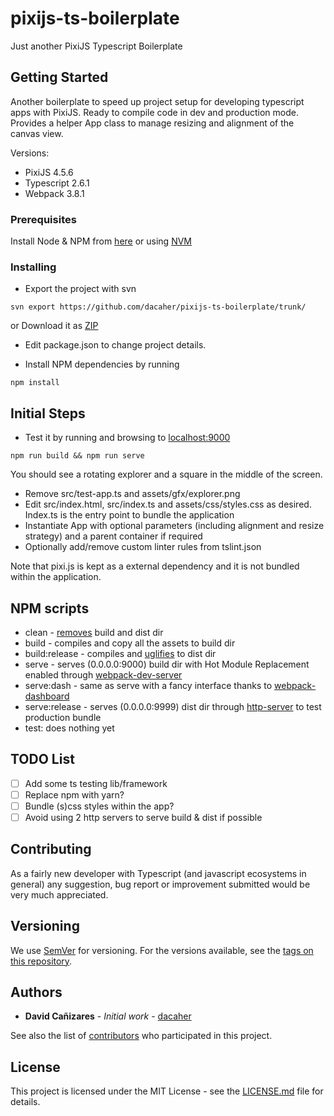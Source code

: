 # pixijs-ts-boilerplate

Just another PixiJS Typescript Boilerplate

## Getting Started

Another boilerplate to speed up project setup for developing typescript apps with PixiJS.
Ready to compile code in dev and production mode. 
Provides a helper App class to manage resizing and alignment of the canvas view.

Versions:
- PixiJS 4.5.6
- Typescript 2.6.1
- Webpack 3.8.1

### Prerequisites

Install Node & NPM from [here](https://www.npmjs.com/get-npm) or using [NVM](https://github.com/creationix/nvm)

### Installing

- Export the project with svn

```
svn export https://github.com/dacaher/pixijs-ts-boilerplate/trunk/
```

or Download it as [ZIP](https://github.com/dacaher/pixijs-ts-boilerplate/archive/master.zip)

- Edit package.json to change project details.

- Install NPM dependencies by running

```
npm install
```
 
## Initial Steps

- Test it by running and browsing to [localhost:9000](http://localhost:9000/) 
```
npm run build && npm run serve
```
You should see a rotating explorer and a square in the middle of the screen.

- Remove src/test-app.ts and assets/gfx/explorer.png
- Edit src/index.html, src/index.ts and assets/css/styles.css as desired. Index.ts is the entry point to bundle the application
- Instantiate App with optional parameters (including alignment and resize strategy) and a parent container if required
- Optionally add/remove custom linter rules from tslint.json 

Note that pixi.js is kept as a external dependency and it is not bundled within the application.

## NPM scripts

- clean - [removes](https://github.com/isaacs/rimraf) build and dist dir
- build - compiles and copy all the assets to build dir
- build:release - compiles and [uglifies](https://github.com/webpack-contrib/uglifyjs-webpack-plugin) to dist dir
- serve - serves (0.0.0.0:9000) build dir with Hot Module Replacement enabled through [webpack-dev-server](https://github.com/webpack/webpack-dev-server)
- serve:dash - same as serve with a fancy interface thanks to [webpack-dashboard](https://github.com/FormidableLabs/webpack-dashboard)
- serve:release - serves (0.0.0.0:9999) dist dir through [http-server](https://github.com/indexzero/http-server) to test production bundle
- test: does nothing yet

## TODO List

- [ ] Add some ts testing lib/framework
- [ ] Replace npm with yarn?
- [ ] Bundle (s)css styles within the app?
- [ ] Avoid using 2 http servers to serve build & dist if possible

## Contributing

As a fairly new developer with Typescript (and javascript ecosystems in general) any suggestion, bug report or improvement submitted would be very much appreciated.

## Versioning

We use [SemVer](http://semver.org/) for versioning. For the versions available, see the [tags on this repository](https://github.com/dacaher/pixijs-ts-boilerplate/tags). 

## Authors

* **David Cañizares** - *Initial work* - [dacaher](https://github.com/dacaher)

See also the list of [contributors](https://github.com/dacaher/pixijs-ts-boilerplate/contributors) who participated in this project.

## License

This project is licensed under the MIT License - see the [LICENSE.md](LICENSE.md) file for details.